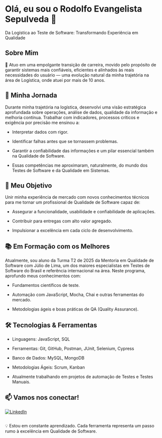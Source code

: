 # Olá, eu sou o Rodolfo Evangelista Sepulveda 👋

Da Logística ao Teste de Software: Transformando Experiência em Qualidade

## Sobre Mim

🚀 Atuo em uma empolgante transição de carreira, movido pelo propósito de garantir sistemas mais confiáveis, eficientes e alinhados às reais necessidades do usuário — uma evolução natural da minha trajetória na área de Logística, onde atuei por mais de 10 anos.

## 🧭 Minha Jornada

Durante minha trajetória na logística, desenvolvi uma visão estratégica aprofundada sobre operações, análise de dados, qualidade da informação e melhoria contínua. Trabalhar com indicadores, processos críticos e exigência por precisão me ensinou a:

- Interpretar dados com rigor.

- Identificar falhas antes que se tornassem problemas.

- Garantir a confiabilidade das informações e um pilar essencial também na Qualidade de Software.

- Essas competências me aproximaram, naturalmente, do mundo dos Testes de Software e da Qualidade em Sistemas.

## 🎯 Meu Objetivo

Unir minha experiência de mercado com novos conhecimentos técnicos para me tornar um profissional de Qualidade de Software capaz de:

- Assegurar a funcionalidade, usabilidade e confiabilidade de aplicações.

- Contribuir para entregas com alto valor agregado.

- Impulsionar a excelência em cada ciclo de desenvolvimento.

## 📚 Em Formação com os Melhores

Atualmente, sou aluno da Turma T2 de 2025 da Mentoria em Qualidade de Software com Júlio de Lima, um dos maiores especialistas em Testes de Software do Brasil e referência internacional na área.
Neste programa, aprofundo meus conhecimentos com:

- Fundamentos científicos de teste.

- Automação com JavaScript, Mocha, Chai e outras ferramentas do mercado.

- Metodologias ágeis e boas práticas de QA (Quality Assurance).

## 🛠 Tecnologias & Ferramentas

- Linguagens: JavaScript, SQL

- Ferramentas: Git, GitHub, Postman, JUnit, Selenium, Cypress

- Banco de Dados: MySQL, MongoDB

- Metodologias Ágeis: Scrum, Kanban

- Atualmente trabalhando em projetos de automação de Testes e Testes Manuais.


## 📫 Vamos nos conectar!

[![LinkedIn](https://img.shields.io/badge/-LinkedIn-0A66C2?logo=linkedin&logoColor=white&style=for-the-badge)](www.linkedin.com/in/rodolfo-evangelista-sepulveda)

##
💡 Estou em constante aprendizado. Cada ferramenta representa um passo rumo à excelência em Qualidade de Software.
